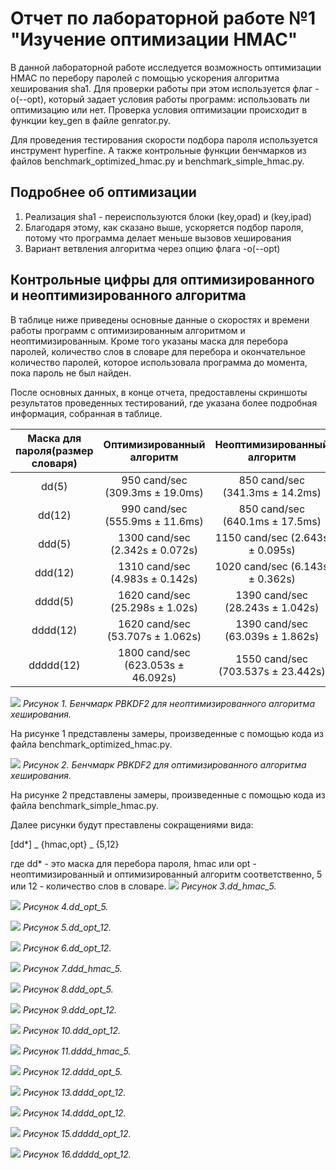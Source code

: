 # Отчет по лабораторной работе №1 "Изучение оптимизации HMAC"

В данной лабораторной работе исследуется возможность оптимизации HMAC по перебору паролей с помощью ускорения алгоритма хеширования sha1. Для проверки работы при этом используется флаг -o(--opt), который задает условия работы программ: использовать ли оптимизацию или нет. Проверка условия оптимизации происходит в функции key_gen в файле genrator.py. 

Для проведения тестирования скорости подбора пароля используется инструмент hyperfine. А также контрольные функции бенчмарков из файлов benchmark_optimized_hmac.py и benchmark_simple_hmac.py.
## Подробнее об оптимизации

1) Реализация sha1 - переиспользуются блоки (key,opad) и (key,ipad)
2) Благодаря этому, как сказано выше, ускоряется подбор пароля, потому что программа делает меньше вызовов хеширования
3) Вариант ветвления алгоритма через опцию флага  -o(--opt)

## Контрольные цифры для оптимизированного и неоптимизированного алгоритма 

В таблице ниже приведены основные данные о скоростях и времени работы программ с оптимизированным алгоритмом и неоптимизированным. Кроме того указаны маска для перебора паролей, количество слов в словаре для перебора и окончательное количество паролей, которое использовала программа до момента, пока пароль не был найден.

После основных данных, в конце отчета, предоставлены скриншоты результатов проведенных тестирований, где указана более подробная информация, собранная в таблице.

| Маска для пароля(размер словаря) |      Оптимизированный алгоритм      |     Неоптимизированный алгоритм      | Перебираемых паролей |
|:--------------------------------:|:-----------------------------------:|:------------------------------------:|:--------------------:|
|              dd(5)               |   950 cand/sec (309.3ms ± 19.0ms)   |   850  cand/sec (341.3ms ± 14.2ms)   |         213          |
|              dd(12)              |  990  cand/sec (555.9ms ± 11.6ms)   |  850  cand/sec  (640.1ms ± 17.5ms)   |         465          |
|              ddd(5)              |  1300  cand/sec (2.342s ± 0.072s)   |   1150  cand/sec (2.643s ± 0.095s)   |         2924         |
|             ddd(12)              |  1310  cand/sec (4.983s ± 0.142s)   |   1020  cand/sec (6.143s ± 0.362s)   |         6340         |
|             dddd(5)              |  1620  cand/sec (25.298s ± 1.02s)   |  1390  cand/sec (28.243s ± 1.042s)   |        39955         |
|             dddd(12)             |  1620  cand/sec (53.707s ± 1.062s)  |  1390  cand/sec (63.039s ± 1.862s)   |        86575         |
|            ddddd(12)             | 1800  cand/sec (623.053s ± 46.092s) | 1550   cand/sec (703.537s ± 23.442s) |       1142070        |

![](img/opt.png)
*Рисунок 1. Бенчмарк PBKDF2 для неоптимизированного алгоритма хеширования.*

На рисунке 1 представлены замеры, произведенные с помощью кода из файла benchmark_optimized_hmac.py.

![](img/nonopt.png)
*Рисунок 2. Бенчмарк PBKDF2 для оптимизированного алгоритма хеширования.*

На рисунке 2 представлены замеры, произведенные с помощью кода из файла benchmark_simple_hmac.py.


Далее рисунки будут преставлены сокращениями вида: 

[dd*] _ {hmac,opt} _ {5,12}

где dd* - это маска для перебора пароля, hmac или opt - неоптимизированный и оптимизированный алгоритм соответственно, 5 или 12 - количество слов в словаре.
![](img/dd_hmac_5.png)
*Рисунок 3.dd_hmac_5.*

![](img/dd_opt_5.png)
*Рисунок 4.dd_opt_5.*

![](img/dd_hmac_12.png)
*Рисунок 5.dd_opt_12.*

![](img/dd_opt_12.png)
*Рисунок 6.dd_opt_12.*

![](img/ddd_hmac_5.png)
*Рисунок 7.ddd_hmac_5.*

![](img/ddd_opt_5.png)
*Рисунок 8.ddd_opt_5.*

![](img/ddd_hmac_12.png)
*Рисунок 9.ddd_opt_12.*

![](img/ddd_opt_12.png)
*Рисунок 10.ddd_opt_12.*

![](img/dddd_hmac_5.png)
*Рисунок 11.dddd_hmac_5.*

![](img/dddd_opt_5.png)
*Рисунок 12.dddd_opt_5.*

![](img/dddd_hmac_12.png)
*Рисунок 13.dddd_opt_12.*

![](img/dddd_opt_12.png)
*Рисунок 14.dddd_opt_12.*

![](img/ddddd_hmac_12.png)
*Рисунок 15.ddddd_opt_12.*

![](img/ddddd_opt_12.png)
*Рисунок 16.ddddd_opt_12.*